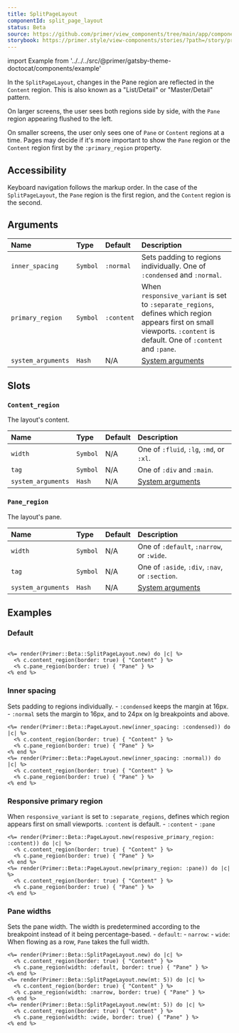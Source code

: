 ```yaml
---
title: SplitPageLayout
componentId: split_page_layout
status: Beta
source: https://github.com/primer/view_components/tree/main/app/components/primer/beta/split_page_layout.rb
storybook: https://primer.style/view-components/stories/?path=/story/primer-beta-split-page-layout
---
```


import Example from '../../../src/@primer/gatsby-theme-doctocat/components/example'

<!-- Warning: AUTO-GENERATED file, do not edit. Add code comments to your Ruby instead <3 -->

In the `SplitPageLayout`, changes in the Pane region are reflected in the `Content` region. This is also known as a "List/Detail" or "Master/Detail" pattern.

On larger screens, the user sees both regions side by side, with the `Pane` region appearing flushed to the left.

On smaller screens, the user only sees one of `Pane` or `Content` regions at a time.
Pages may decide if it's more important to show the `Pane` region or the `Content` region first by the `:primary_region` property.

## Accessibility

Keyboard navigation follows the markup order. In the case of the `SplitPageLayout`, the `Pane` region is the first region, and the `Content` region is the second.

## Arguments

| Name | Type | Default | Description |
| :- | :- | :- | :- |
| `inner_spacing` | `Symbol` | `:normal` | Sets padding to regions individually. One of `:condensed` and `:normal`. |
| `primary_region` | `Symbol` | `:content` | When `responsive_variant` is set to `:separate_regions`, defines which region appears first on small viewports. `:content` is default. One of `:content` and `:pane`. |
| `system_arguments` | `Hash` | N/A | [System arguments](/system-arguments) |

## Slots

### `Content_region`

The layout's content.

| Name | Type | Default | Description |
| :- | :- | :- | :- |
| `width` | `Symbol` | N/A | One of `:fluid`, `:lg`, `:md`, or `:xl`. |
| `tag` | `Symbol` | N/A | One of `:div` and `:main`. |
| `system_arguments` | `Hash` | N/A | [System arguments](/system-arguments) |

### `Pane_region`

The layout's pane.

| Name | Type | Default | Description |
| :- | :- | :- | :- |
| `width` | `Symbol` | N/A | One of `:default`, `:narrow`, or `:wide`. |
| `tag` | `Symbol` | N/A | One of `:aside`, `:div`, `:nav`, or `:section`. |
| `system_arguments` | `Hash` | N/A | [System arguments](/system-arguments) |

## Examples

### Default

<Example src="<div data-view-component='true' class='PageLayout PageLayout--innerSpacing-normal PageLayout--responsive-primary-content PageLayout--responsive-separateRegions PageLayout--columnGap-none PageLayout--rowGap-none PageLayout--panePos-start PageLayout--hasPaneDivider'>  <div data-view-component='true' class='PageLayout-wrapper'>    <div data-view-component='true' class='PageLayout-columns'>      <div data-view-component='true' class='PageLayout-region PageLayout-pane border'>Pane</div>      <div data-view-component='true' class='PageLayout-region PageLayout-content border'>Content</div></div></div></div>" />

```erb

<%= render(Primer::Beta::SplitPageLayout.new) do |c| %>
  <% c.content_region(border: true) { "Content" } %>
  <% c.pane_region(border: true) { "Pane" } %>
<% end %>
```

### Inner spacing

Sets padding to regions individually. - `:condensed` keeps the margin at 16px. - `:normal` sets the margin to 16px, and to 24px on lg breakpoints and above.

<Example src="<div inner_spacing='condensed' data-view-component='true' class='PageLayout PageLayout--outerSpacing-normal PageLayout--columnGap-normal PageLayout--rowGap-normal PageLayout--responsive-stackRegions PageLayout--panePos-start PageLayout--responsive-panePos-start'>  <div data-view-component='true' class='PageLayout-wrapper '>        <div data-view-component='true' class='PageLayout-columns'>        <div data-view-component='true' class='PageLayout-region PageLayout-pane border'>Pane</div>        <div data-view-component='true' class='PageLayout-region PageLayout-content border'>Content</div></div>    </div></div><div inner_spacing='normal' data-view-component='true' class='PageLayout PageLayout--outerSpacing-normal PageLayout--columnGap-normal PageLayout--rowGap-normal PageLayout--responsive-stackRegions PageLayout--panePos-start PageLayout--responsive-panePos-start'>  <div data-view-component='true' class='PageLayout-wrapper '>        <div data-view-component='true' class='PageLayout-columns'>        <div data-view-component='true' class='PageLayout-region PageLayout-pane border'>Pane</div>        <div data-view-component='true' class='PageLayout-region PageLayout-content border'>Content</div></div>    </div></div>" />

```erb
<%= render(Primer::Beta::PageLayout.new(inner_spacing: :condensed)) do |c| %>
  <% c.content_region(border: true) { "Content" } %>
  <% c.pane_region(border: true) { "Pane" } %>
<% end %>
<%= render(Primer::Beta::PageLayout.new(inner_spacing: :normal)) do |c| %>
  <% c.content_region(border: true) { "Content" } %>
  <% c.pane_region(border: true) { "Pane" } %>
<% end %>
```

### Responsive primary region

When `responsive_variant` is set to `:separate_regions`, defines which region appears first on small viewports. `:content` is default. - `:content` - `:pane`

<Example src="<div resposive_primary_region='content' data-view-component='true' class='PageLayout PageLayout--outerSpacing-normal PageLayout--columnGap-normal PageLayout--rowGap-normal PageLayout--responsive-stackRegions PageLayout--panePos-start PageLayout--responsive-panePos-start'>  <div data-view-component='true' class='PageLayout-wrapper '>        <div data-view-component='true' class='PageLayout-columns'>        <div data-view-component='true' class='PageLayout-region PageLayout-pane border'>Pane</div>        <div data-view-component='true' class='PageLayout-region PageLayout-content border'>Content</div></div>    </div></div><div data-view-component='true' class='PageLayout PageLayout--outerSpacing-normal PageLayout--columnGap-normal PageLayout--rowGap-normal PageLayout--responsive-stackRegions PageLayout--panePos-start PageLayout--responsive-panePos-start'>  <div data-view-component='true' class='PageLayout-wrapper '>        <div data-view-component='true' class='PageLayout-columns'>        <div data-view-component='true' class='PageLayout-region PageLayout-pane border'>Pane</div>        <div data-view-component='true' class='PageLayout-region PageLayout-content border'>Content</div></div>    </div></div>" />

```erb
<%= render(Primer::Beta::PageLayout.new(resposive_primary_region: :content)) do |c| %>
  <% c.content_region(border: true) { "Content" } %>
  <% c.pane_region(border: true) { "Pane" } %>
<% end %>
<%= render(Primer::Beta::PageLayout.new(primary_region: :pane)) do |c| %>
  <% c.content_region(border: true) { "Content" } %>
  <% c.pane_region(border: true) { "Pane" } %>
<% end %>
```

### Pane widths

Sets the pane width. The width is predetermined according to the breakpoint instead of it being percentage-based. - `default`: - `narrow`: - `wide`: When flowing as a row, `Pane` takes the full width.

<Example src="<div data-view-component='true' class='PageLayout PageLayout--innerSpacing-normal PageLayout--responsive-primary-content PageLayout--responsive-separateRegions PageLayout--columnGap-none PageLayout--rowGap-none PageLayout--panePos-start PageLayout--hasPaneDivider'>  <div data-view-component='true' class='PageLayout-wrapper'>    <div data-view-component='true' class='PageLayout-columns'>      <div data-view-component='true' class='PageLayout-region PageLayout-pane border'>Pane</div>      <div data-view-component='true' class='PageLayout-region PageLayout-content border'>Content</div></div></div></div><div data-view-component='true' class='PageLayout PageLayout--innerSpacing-normal PageLayout--responsive-primary-content PageLayout--responsive-separateRegions PageLayout--columnGap-none PageLayout--rowGap-none PageLayout--panePos-start PageLayout--hasPaneDivider PageLayout--paneWidth-narrow mt-5'>  <div data-view-component='true' class='PageLayout-wrapper'>    <div data-view-component='true' class='PageLayout-columns'>      <div data-view-component='true' class='PageLayout-region PageLayout-pane border'>Pane</div>      <div data-view-component='true' class='PageLayout-region PageLayout-content border'>Content</div></div></div></div><div data-view-component='true' class='PageLayout PageLayout--innerSpacing-normal PageLayout--responsive-primary-content PageLayout--responsive-separateRegions PageLayout--columnGap-none PageLayout--rowGap-none PageLayout--panePos-start PageLayout--hasPaneDivider PageLayout--paneWidth-wide mt-5'>  <div data-view-component='true' class='PageLayout-wrapper'>    <div data-view-component='true' class='PageLayout-columns'>      <div data-view-component='true' class='PageLayout-region PageLayout-pane border'>Pane</div>      <div data-view-component='true' class='PageLayout-region PageLayout-content border'>Content</div></div></div></div>" />

```erb
<%= render(Primer::Beta::SplitPageLayout.new) do |c| %>
  <% c.content_region(border: true) { "Content" } %>
  <% c.pane_region(width: :default, border: true) { "Pane" } %>
<% end %>
<%= render(Primer::Beta::SplitPageLayout.new(mt: 5)) do |c| %>
  <% c.content_region(border: true) { "Content" } %>
  <% c.pane_region(width: :narrow, border: true) { "Pane" } %>
<% end %>
<%= render(Primer::Beta::SplitPageLayout.new(mt: 5)) do |c| %>
  <% c.content_region(border: true) { "Content" } %>
  <% c.pane_region(width: :wide, border: true) { "Pane" } %>
<% end %>
```
